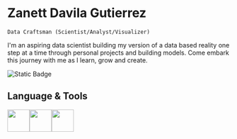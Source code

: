 
# Zanett Davila Gutierrez

`Data Craftsman (Scientist/Analyst/Visualizer)`

I'm an aspiring data scientist building my version of a data based reality one step at a time through personal projects and building models. Come embark this journey with me as I learn, grow and create.

![Static Badge](https://img.shields.io/badge/B.S.%20Student%20-%20Data%20Science%20-%20red)


## Language & Tools
<img src="https://cdn.jsdelivr.net/gh/devicons/devicon@latest/icons/python/python-original-wordmark.svg" 
     width="50" 
     height="50" /><img src="https://cdn.jsdelivr.net/gh/devicons/devicon@latest/icons/pandas/pandas-original.svg" 
     width="50"
     height="50"/><img src="https://cdn.jsdelivr.net/gh/devicons/devicon@latest/icons/matplotlib/matplotlib-original.svg"
     height="50"
     width="50"/>
          
          
